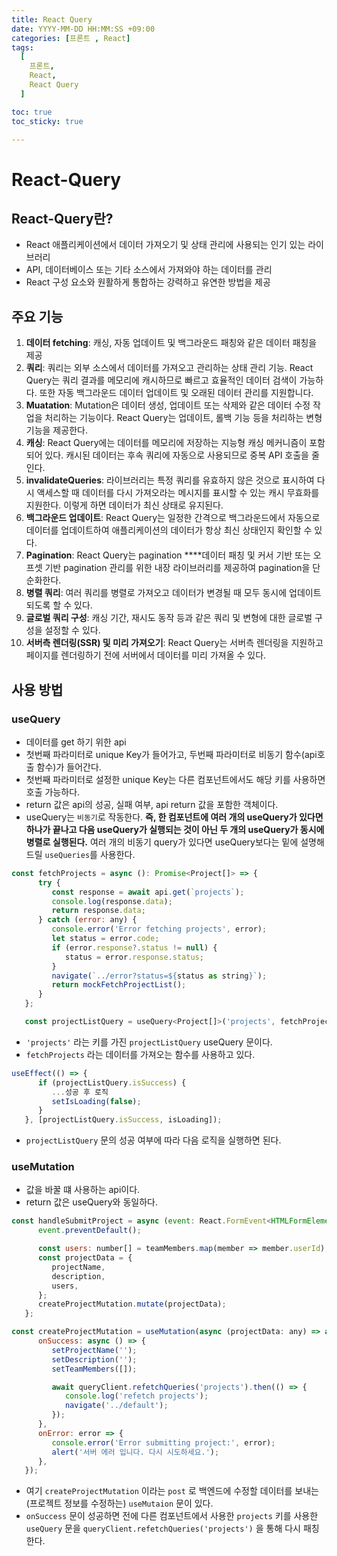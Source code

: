 ```yaml
---
title: React Query
date: YYYY-MM-DD HH:MM:SS +09:00
categories: [프론트 , React]
tags:
  [
    프론트,
    React,
    React Query
  ]

toc: true
toc_sticky: true

---
```


# React-Query

## React-Query란?

- React 애플리케이션에서 데이터 가져오기 및 상태 관리에 사용되는 인기 있는 라이브러리
- API, 데이터베이스 또는 기타 소스에서 가져와야 하는 데이터를 관리
- React 구성 요소와 원활하게 통합하는 강력하고 유연한 방법을 제공

## 주요 기능

1. **데이터 fetching**: 캐싱, 자동 업데이트 및 백그라운드 패칭와 같은 데이터 패칭을 제공
2. **쿼리**: 쿼리는 외부 소스에서 데이터를 가져오고 관리하는 상태 관리 기능. React Query는 쿼리 결과를 메모리에 캐시하므로 빠르고 효율적인 데이터 검색이 가능하다. 또한 자동 백그라운드 데이터 업데이트 및 오래된 데이터 관리를 지원합니다.
3. **Muatation**: Mutation은 데이터 생성, 업데이트 또는 삭제와 같은 데이터 수정 작업을 처리하는 기능이다. React Query는 업데이트, 롤백 기능 등을 처리하는 변형 기능을 제공한다.
4. **캐싱**: React Query에는 데이터를 메모리에 저장하는 지능형 캐싱 메커니즘이 포함되어 있다. 캐시된 데이터는 후속 쿼리에 자동으로 사용되므로 중복 API 호출을 줄인다.
5. **invalidateQueries**: 라이브러리는 특정 쿼리를 유효하지 않은 것으로 표시하여 다시 액세스할 때 데이터를 다시 가져오라는 메시지를 표시할 수 있는 캐시 무효화를 지원한다. 이렇게 하면 데이터가 최신 상태로 유지된다.
6. **백그라운드 업데이트**: React Query는 일정한 간격으로 백그라운드에서 자동으로 데이터를 업데이트하여 애플리케이션의 데이터가 항상 최신 상태인지 확인할 수 있다.
7. **Pagination**: React Query는 pagination ****데이터 패칭 및 커서 기반 또는 오프셋 기반 pagination 관리를 위한 내장 라이브러리를 제공하여 pagination을 단순화한다.
8. **병렬 쿼리**: 여러 쿼리를 병렬로 가져오고 데이터가 변경될 때 모두 동시에 업데이트되도록 할 수 있다.
9. **글로벌 쿼리 구성**: 캐싱 기간, 재시도 동작 등과 같은 쿼리 및 변형에 대한 글로벌 구성을 설정할 수 있다.
10. **서버측 렌더링(SSR) 및 미리 가져오기**: React Query는 서버측 렌더링을 지원하고 페이지를 렌더링하기 전에 서버에서 데이터를 미리 가져올 수 있다.

## 사용 방법

### useQuery

- 데이터를 get 하기 위한 api
- 첫번째 파라미터로 unique Key가 들어가고, 두번째 파라미터로 비동기 함수(api호출 함수)가 들어간다.
- 첫번째 파라미터로 설정한 unique Key는 다른 컴포넌트에서도 해당 키를 사용하면 호출 가능하다.
- return 값은 api의 성공, 실패 여부, api return 값을 포함한 객체이다.
- useQuery는 `비동기`로 작동한다. **즉, 한 컴포넌트에 여러 개의 useQuery가 있다면 하나가 끝나고 다음 useQuery가 실행되는 것이 아닌 두 개의 useQuery가 동시에 병렬로 실행된다.** 여러 개의 비동기 query가 있다면 useQuery보다는 밑에 설명해 드릴 `useQueries`를 사용한다.

```javascript
const fetchProjects = async (): Promise<Project[]> => {
      try {
         const response = await api.get(`projects`);
         console.log(response.data);
         return response.data;
      } catch (error: any) {
         console.error('Error fetching projects', error);
         let status = error.code;
         if (error.response?.status != null) {
            status = error.response.status;
         }
         navigate(`../error?status=${status as string}`);
         return mockFetchProjectList();
      }
   };

   const projectListQuery = useQuery<Project[]>('projects', fetchProjects);
```

- `'projects'` 라는 키를 가진 `projectListQuery` useQuery 문이다.
- `fetchProjects` 라는 데이터를 가져오는 함수를 사용하고 있다.

```javascript
useEffect(() => {
      if (projectListQuery.isSuccess) {
         ...성공 후 로직
         setIsLoading(false);
      }
   }, [projectListQuery.isSuccess, isLoading]);
```

- `projectListQuery` 문의 성공 여부에 따라 다음 로직을 실행하면 된다.

### useMutation

- 값을 바꿀 떄 사용하는 api이다.
- return 값은 useQuery와 동일하다.

```javascript
const handleSubmitProject = async (event: React.FormEvent<HTMLFormElement>): Promise<void> => {
      event.preventDefault();

      const users: number[] = teamMembers.map(member => member.userId);
      const projectData = {
         projectName,
         description,
         users,
      };
      createProjectMutation.mutate(projectData);
   };

const createProjectMutation = useMutation(async (projectData: any) => await api.post('project', projectData), {
      onSuccess: async () => {
         setProjectName('');
         setDescription('');
         setTeamMembers([]);

         await queryClient.refetchQueries('projects').then(() => {
            console.log('refetch projects');
            navigate('../default');
         });
      },
      onError: error => {
         console.error('Error submitting project:', error);
         alert('서버 에러 입니다. 다시 시도하세요.');
      },
   });
```

- 여기 `createProjectMutation` 이라는 `post` 로 백엔드에 수정할 데이터를 보내는(프로젝트 정보를 수정하는) `useMutaion` 문이 있다.
- `onSuccess` 문이 성공하면 전에 다른 컴포넌트에서 사용한 `projects` 키를 사용한 `useQuery` 문을 `queryClient.refetchQueries('projects')` 을 통해 다시 패칭한다.